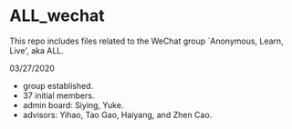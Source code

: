 # ALL_wechat
This repo includes files related to the WeChat group `Anonymous, Learn, Live', aka ALL.

03/27/2020
- group established.
- 37 initial members.
- admin board: Siying, Yuke.
- advisors: Yihao, Tao Gao, Haiyang, and Zhen Cao.
